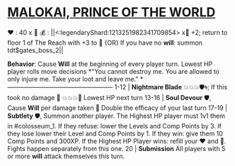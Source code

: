 # [__**MALOKAI, PRINCE OF THE WORLD**__](<https://www.youtube.com/watch?v=GGhZsiRCvYc>)
:heart: : 40 x :busts_in_silhouette:
:moneybag: : ||<:legendaryShard:1213251982341709854> x:busts_in_silhouette: +2; return to floor 1 of The Reach with +3 to 👥 {OR} If you have no __will__: summon tdt$gates_boss_2||

**Behavior**: Cause __Will__ at the beginning of every player turn. Lowest HP player rolls move decisions
*"You cannot destroy me. You are allowed to only injure me. Take your loot and leave me." *
—————————————————
1-12    | **Nightmare Blade** :boom::boom::boom::shield::cyclone:; If this took no damage :twisted_rightwards_arrows: :boom::boom::boom::dart: Lowest HP next turn
13-16   | **Soul Devour** :shield:, Cause __Will__ per damage taken :twisted_rightwards_arrows: Double the efficacy of your last turn
17-19   | **Subtlety** :shield:, Summon another player. The Highest HP player must 1v1 them in #colosseum_1. If they refuse: lower the Levels and Comp Points by 3. If they lose lower their Level and Comp Points by 1. If they win: give them 10 Comp Points and 300XP. If the Highest HP Player wins: refill your :heart: and :large_blue_diamond:. Fights happen separately from this one.
20       | **Submission** All players with 5 or more __will__ attack themselves this turn.

